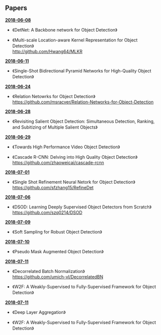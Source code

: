 ## Papers

**[2018-06-08](./2018-06-08.md)**  

* 《DetNet: A Backbone network for Object Detection》  

* 《Multi-scale Location-aware Kernel Representation for Object Detection》  
http://github.com/Hwang64/MLKR  

**[2018-06-11](./2018-06-11.md)**  

* 《Single-Shot Bidirectional Pyramid Networks for High-Quality Object Detection》  

**[2018-06-24](./2018-06-24.md)**  

* 《Relation Netowrks for Object Detection》  
https://github.com/msracver/Relation-Networks-for-Object-Detection  

**[2018-06-28](./2018-06-28.md)**  

* 《Revisiting Salient Object Detection: Simultaneous Detection, Ranking, and Subitizing of Multiple Salient Objects》  

**[2018-06-29](./2018-06-29.md)**  

* 《Towards High Performance Video Object Detection》  

* 《Cascade R-CNN: Delving into High Quality Object Detection》  
https://github.com/zhaoweicai/cascade-rcnn  

**[2018-07-01](./2018-07-01.md)**  

* 《Single Shot Refinement Neural Netork for Object Detection》  
https://github.com/sfzhang15/RefineDet  

**[2018-07-06](./2018-07-06.md)**  

* 《DSOD: Learning Deeply Supervised Object Detectors from Scratch》  
https://github.com/szq0214/DSOD  

**[2018-07-09](./2018-07-09.md)**  

* 《Soft Sampling for Robust Object Detection》  

**[2018-07-10](./2018-07-10.md)**  

* 《Pseudo Mask Augmented Object Detection》  

**[2018-07-11](./2018-07-11.md)**  

* 《Decorrelated Batch Normalization》  
https://github.com/umich-vl/DecorrelatedBN  

* 《W2F: A Weakly-Supervised to Fully-Supervised Framework for Object Detection》  

**[2018-07-11](./2018-07-12.md)**  

* 《Deep Layer Aggregation》  

* 《W2F: A Weakly-Supervised to Fully-Supervised Framework for Object Detection》  
